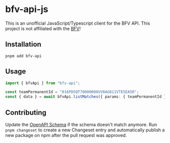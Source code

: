 # bfv-api-js

This is an unofficial JavaScript/Typescript client for the BFV API. This project is not affiliated with the [BFV](https://www.bfv.de/)!

## Installation

`pnpm add bfv-api`

## Usage

```ts
import { bfvApi } from "bfv-api";

const teamPermanentId = "016PD5QT70000000VV0AG811VTE5EA5R";
const { data } = await bfvApi.listMatches({ params: { teamPermanentId } });
```

## Contributing

Update the [OpenAPI Schema](./bfv_schema.yaml) if the schema doesn't match anymore.
Run `pnpm changeset` to create a new Changeset entry and automatically publish a new package on npm after the pull request was approved.
